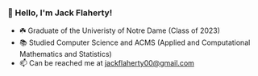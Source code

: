 ### 👋 Hello, I'm Jack Flaherty!
- :shamrock: Graduate of the Univeristy of Notre Dame (Class of 2023)
- :books: Studied Computer Science and ACMS (Applied and Computational Mathematics and Statistics)
- 📫 Can be reached me at jackflaherty00@gmail.com

<!--
**jflaher4/jflaher4** is a ✨ _special_ ✨ repository because its `README.md` (this file) appears on your GitHub profile.

Here are some ideas to get you started:

- 🔭 I’m currently working on ...
- 🌱 I’m currently learning ...
- 👯 I’m looking to collaborate on ...
- 🤔 I’m looking for help with ...
- 💬 Ask me about ...
- 📫 How to reach me: ...
- 😄 Pronouns: ...
- ⚡ Fun fact: ...
-->
